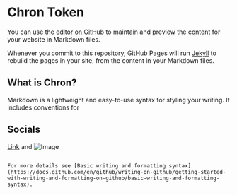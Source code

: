 # Chron Token

You can use the [editor on GitHub](https://github.com/ChronToken/Chron-Token/edit/gh-pages/index.md) to maintain and preview the content for your website in Markdown files.

Whenever you commit to this repository, GitHub Pages will run [Jekyll](https://jekyllrb.com/) to rebuild the pages in your site, from the content in your Markdown files.

## What is Chron?

Markdown is a lightweight and easy-to-use syntax for styling your writing. It includes conventions for

## Socials

[Link](url) and ![Image](src)
```

For more details see [Basic writing and formatting syntax](https://docs.github.com/en/github/writing-on-github/getting-started-with-writing-and-formatting-on-github/basic-writing-and-formatting-syntax).
